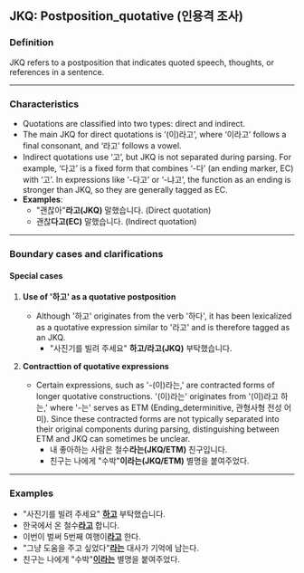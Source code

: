 ## JKQ: Postposition_quotative (인용격 조사)

### Definition
JKQ refers to a postposition that indicates quoted speech, thoughts, or references in a sentence.

---

### Characteristics
- Quotations are classified into two types: direct and indirect.
- The main JKQ for direct quotations is ‘(이)라고’, where ‘이라고’ follows a final consonant, and ‘라고’ follows a vowel.
- Indirect quotations use ‘고’, but JKQ is not separated during parsing. For example, ‘다고’ is a fixed form that combines ‘-다’ (an ending marker, EC) with ‘고’. In expressions like ‘-다고’ or ‘-냐고’, the function as an ending is stronger than JKQ, so they are generally tagged as EC.
- **Examples**:
    - "괜찮아"**라고(JKQ)** 말했습니다. (Direct quotation)
    - 괜찮**다고(EC)** 말했습니다. (Indirect quotation)

---

### Boundary cases and clarifications

#### Special cases
1. **Use of '하고' as a quotative postposition**
    - Although '하고' originates from the verb '하다', it has been lexicalized as a quotative expression similar to '라고' and is therefore tagged as an JKQ.
        - "사진기를 빌려 주세요" **하고/라고(JKQ)** 부탁했습니다.

2. **Contracttion of quotative expressions**
    - Certain expressions, such as '-(이)라는,' are contracted forms of longer quotative constructions. '(이)라는' originates from '(이)라고 하는,' where '-는' serves as ETM (Ending_determinitive, 관형사형 전성 어미). Since these contracted forms are not typically separated into their original components during parsing, distinguishing between ETM and JKQ can sometimes be unclear.
        - 내 좋아하는 사람은 철수**라는(JKQ/ETM)** 친구입니다.
        - 친구는 나에게 "수박"**이라는(JKQ/ETM)** 별명을 붙여주었다.

---

### Examples
- "사진기를 빌려 주세요" <ins>**하고**</ins> 부탁했습니다.
- 한국에서 온 철수<ins>**라고**</ins> 합니다.
- 이번이 벌써 5번째 여행이<ins>**라고**</ins> 한다.
- "그냥 도움을 주고 싶었다"<ins>**라는**</ins> 대사가 기억에 남는다.
- 친구는 나에게 "수박"<ins>**이라는**</ins> 별명을 붙여주었다.
